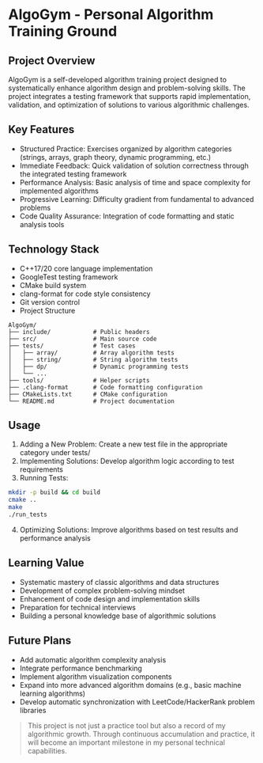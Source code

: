 # AlgoGym - Personal Algorithm Training Ground
## Project Overview
AlgoGym is a self-developed algorithm training project designed to systematically enhance algorithm design and problem-solving skills. The project integrates a testing framework that supports rapid implementation, validation, and optimization of solutions to various algorithmic challenges.

## Key Features
* Structured Practice: Exercises organized by algorithm categories (strings, arrays, graph theory, dynamic programming, etc.)
* Immediate Feedback: Quick validation of solution correctness through the integrated testing framework
* Performance Analysis: Basic analysis of time and space complexity for implemented algorithms
* Progressive Learning: Difficulty gradient from fundamental to advanced problems
* Code Quality Assurance: Integration of code formatting and static analysis tools
## Technology Stack
* C++17/20 core language implementation
* GoogleTest testing framework
* CMake build system
* clang-format for code style consistency
* Git version control
* Project Structure
```livecodeserver
AlgoGym/
├── include/            # Public headers
├── src/                # Main source code
├── tests/              # Test cases
│   ├── array/          # Array algorithm tests
│   ├── string/         # String algorithm tests
│   ├── dp/             # Dynamic programming tests
│   └── ...
├── tools/              # Helper scripts
├── .clang-format       # Code formatting configuration
├── CMakeLists.txt      # CMake configuration
└── README.md           # Project documentation
```
## Usage
1. Adding a New Problem: Create a new test file in the appropriate category under tests/
2. Implementing Solutions: Develop algorithm logic according to test requirements
3. Running Tests:
```bash
mkdir -p build && cd build
cmake ..
make
./run_tests
```
4. Optimizing Solutions: Improve algorithms based on test results and performance analysis
## Learning Value
* Systematic mastery of classic algorithms and data structures
* Development of complex problem-solving mindset
* Enhancement of code design and implementation skills
* Preparation for technical interviews
* Building a personal knowledge base of algorithmic solutions
## Future Plans
* Add automatic algorithm complexity analysis
* Integrate performance benchmarking
* Implement algorithm visualization components
* Expand into more advanced algorithm domains (e.g., basic machine learning algorithms)
* Develop automatic synchronization with LeetCode/HackerRank problem libraries

>This project is not just a practice tool but also a record of my algorithmic growth. Through continuous accumulation and practice, it will become an important milestone in my personal technical capabilities.